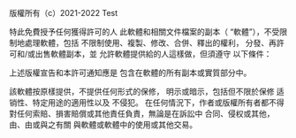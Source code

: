 版權所有（c）2021-2022 Test

特此免費授予任何獲得許可的人
此軟體和相關文件檔案的副本（
“軟體”），不受限制地處理軟體，包括
不限制使用、複製、修改、合併、釋出的權利，
分發、再許可和/或出售軟體副本，並
允許軟體提供給的人這樣做，但須遵守
以下條件：

上述版權宣告和本許可通知應是
包含在軟體的所有副本或實質部分中。

該軟體按原樣提供，不提供任何形式的保修，
明示或暗示，包括但不限於保修
适销性、特定用途的適用性以及
不侵犯。 在任何情況下，作者或版權所有者都不得
對任何索賠、損害賠償或其他責任負責，無論是在訴訟中
合同、侵权或其他，由、由或與之有關
與軟體或軟體中的使用或其他交易。